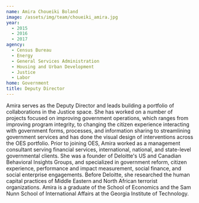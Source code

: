 ```yaml
---
name: Amira Choueiki Boland
image: /assets/img/team/choueiki_amira.jpg
year:
  - 2015
  - 2016
  - 2017
agency:
  - Census Bureau
  - Energy
  - General Services Administration
  - Housing and Urban Development
  - Justice
  - Labor
home: Government
title: Deputy Director
---
```


Amira serves as the Deputy Director and leads building a portfolio of collaborations in the Justice space. She has worked on a number of projects focused on improving government operations, which ranges from improving program integrity, to changing the citizen experience interacting with government forms, processes, and information sharing to streamlining government services and has done the visual design of interventions across the OES portfolio. Prior to joining OES, Amira worked as a management consultant serving financial services, international, national, and state-level governmental clients. She was a founder of Deloitte's US and Canadian Behavioral Insights Groups, and specialized in government reform, citizen experience, performance and impact measurement, social finance, and social enterprise engagements. Before Deloitte, she researched the human capital practices of Middle Eastern and North African terrorist organizations. Amira is a graduate of the School of Economics and the Sam Nunn School of International Affairs at the Georgia Institute of Technology.
